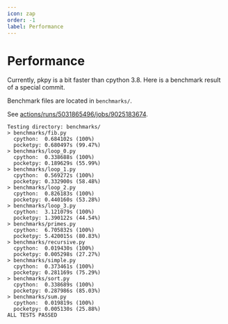 ```yaml
---
icon: zap
order: -1
label: Performance
---
```


# Performance

Currently, pkpy is a bit faster than cpython 3.8. Here is a benchmark result of a special commit.

Benchmark files are located in `benchmarks/`.

See [actions/runs/5031865496/jobs/9025183674](https://github.com/blueloveTH/pocketpy/actions/runs/5031865496/jobs/9025183674).


```
Testing directory: benchmarks/
> benchmarks/fib.py
  cpython:  0.684102s (100%)
  pocketpy: 0.680497s (99.47%)
> benchmarks/loop_0.py
  cpython:  0.338688s (100%)
  pocketpy: 0.189629s (55.99%)
> benchmarks/loop_1.py
  cpython:  0.569272s (100%)
  pocketpy: 0.332900s (58.48%)
> benchmarks/loop_2.py
  cpython:  0.826183s (100%)
  pocketpy: 0.440160s (53.28%)
> benchmarks/loop_3.py
  cpython:  3.121079s (100%)
  pocketpy: 1.390122s (44.54%)
> benchmarks/primes.py
  cpython:  6.705832s (100%)
  pocketpy: 5.420015s (80.83%)
> benchmarks/recursive.py
  cpython:  0.019430s (100%)
  pocketpy: 0.005298s (27.27%)
> benchmarks/simple.py
  cpython:  0.373461s (100%)
  pocketpy: 0.281169s (75.29%)
> benchmarks/sort.py
  cpython:  0.338689s (100%)
  pocketpy: 0.287986s (85.03%)
> benchmarks/sum.py
  cpython:  0.019819s (100%)
  pocketpy: 0.005130s (25.88%)
ALL TESTS PASSED
```
